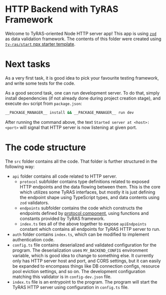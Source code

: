 # HTTP Backend with TyRAS Framework

Welcome to TyRAS-oriented Node HTTP server app!
This app is using [`zod`](https://github.com/colinhacks/zod) as data validation framework.
The contents of this folder were created using [`ty-ras/start` npx starter template](https://github.com/ty-ras/meta/tree/main/start).

# Next tasks

As a very first task, it is good idea to pick your favourite testing framework, and write some tests for the code.

As a good second task, one can run development server.
To do that, simply install dependencies (if not already done during project creation stage), and execute `dev` script from `package.json`:
```sh
__PACKAGE_MANAGER__ install && __PACKAGE_MANAGER__ run dev
```

After running the command above, the text `Started server at <host>:<port>` will signal that HTTP server is now listening at given port.

# The code structure

The `src` folder contains all the code.
That folder is further structured in the following way:
- `api` folder contains all code related to HTTP server.
    - `protocol` subfolder contains type definitions related to exposed HTTP endpoints and the data flowing between them.
      This is the core which utilizes some TyRAS interfaces, but mostly it is just defining the endpoint shape using TypeScript types, and data contents using `zod` validators.
    - `endpoints` subfolder contains the code which constructs the endpoints defined by [protocol component](../protocol), using functions and constants provided by TyRAS framework.
    - `index.ts` ties all of the above together to expose `apiEndpoints` constant which contains all endpoints for TyRAS HTTP server to run.
- `auth` folder contains `index.ts`, which can be modified to implement authentication code.
- `config.ts` file contains deserialized and validated configuration for the program.
  The deserialization uses `MY_BACKEND_CONFIG` environment variable, which is good idea to change to something else.
  It currently only has HTTP server host and port, and CORS settings, but it can easily be expanded to encompass things like DB connection configs, resource pool eviction settings, and so on.
  The development configuration matching this validator is in `config-dev.json` file.
- `index.ts` file is an entrypoint to the program.
  The program will start the TyRAS HTTP server using configuration in `config.ts` file.
